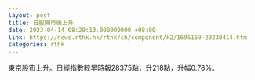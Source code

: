 ```yaml
---
layout: post
title: 日股開市後上升
date: 2023-04-14 08:29:13.000000000 +08:00
link: https://news.rthk.hk/rthk/ch/component/k2/1696160-20230414.htm
categories: rthk
---
```


東京股市上升。日經指數較早時報28375點，升218點，升幅0.78%。
